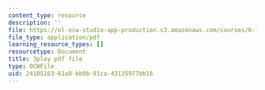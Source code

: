 ```yaml
---
content_type: resource
description: ''
file: https://ol-ocw-studio-app-production.s3.amazonaws.com/courses/6-189-multicore-programming-primer-january-iap-2007/2410516361a8bb9b91ca43135977bb16_X3_SfVMyE3k.pdf
file_type: application/pdf
learning_resource_types: []
resourcetype: Document
title: 3play pdf file
type: OCWFile
uid: 24105163-61a8-bb9b-91ca-43135977bb16
---
```

